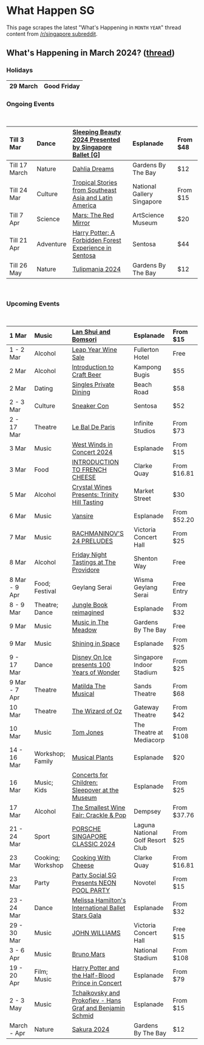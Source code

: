 # What Happen SG

This page scrapes the latest "What's Happening in `MONTH` `YEAR`" thread content from [/r/singapore subreddit](https://www.reddit.com/r/singapore/).

<!-- START HAPPENING -->
## What's Happening in March 2024? ([thread](https://www.reddit.com/r/singapore/comments/1axr0ju/whats_happening_in_march_2024/))

### Holidays

|29 March|Good Friday|
|:-|:-|


### Ongoing Events

&#x200B;

|Till 3 Mar|Dance|[Sleeping Beauty 2024 Presented by Singapore Ballet \[G\]](https://www.sistic.com.sg/events/sleeping0324)|Esplanade|From $48|
|:-|:-|:-|:-|:-|
|Till 17 March|Nature|[Dahlia Dreams](https://www.gardensbythebay.com.sg/en/things-to-do/calendar-of-events/dahlia-dreams-2024.html)|Gardens By The Bay|$12|
|Till 24 Mar|Culture|[Tropical Stories from Southeast Asia and Latin America](https://www.nationalgallery.sg/tropical)|National Gallery Singapore|From $15|
|Till 7 Apr|Science|[Mars: The Red Mirror](https://www.marinabaysands.com/museum/exhibitions/mars.html)|ArtScience Museum|$20|
|Till 21 Apr|Adventure|[Harry Potter: A Forbidden Forest Experience in Sentosa](https://www.sentosa.com.sg/en/things-to-do/events/harry-potter-a-forbidden-forest-experience)|Sentosa|$44|
|Till 26 May|Nature|[Tulipmania 2024](https://www.gardensbythebay.com.sg/en/things-to-do/calendar-of-events/tulipmania-2024.html)|Gardens By The Bay|$12|

&#x200B;

### Upcoming Events

&#x200B;

|1 Mar|Music|[Lan Shui and Bomsori](https://www.esplanade.com/whats-on/2023/lan-shui-and-bomsori)|Esplanade|From $15|
|:-|:-|:-|:-|:-|
|1 - 2 Mar|Alcohol|[Leap Year Wine Sale](https://www.eventbrite.sg/e/leap-year-wine-sale-grand-cru-store-fullerton-hotel-tickets-846889217447?aff=ebdssbdestsearch)|Fullerton Hotel|Free|
|2 Mar|Alcohol|[Introduction to Craft Beer](https://www.eventbrite.sg/e/introduction-to-craft-beer-a-guided-exploration-for-foodies-tickets-832000524967?aff=ebdssbdestsearch)|Kampong Bugis|$55|
|2 Mar|Dating|[Singles Private Dining](https://www.eventbrite.sg/e/singles-private-dining-tickets-799412302717?aff=ebdssbdestsearch)|Beach Road|$58|
|2 - 3 Mar|Culture|[Sneaker Con](https://sneakercon.com/event/sneaker-con-sea-singapore-march-2-3-2024/)|Sentosa|$52|
|2 - 17 Mar|Theatre|[Le Bal De Paris](https://www.sistic.com.sg/events/lbdp0224)|Infinite Studios|From $73|
|3 Mar|Music|[West Winds in Concert 2024](https://www.sistic.com.sg/events/adventurous0324)|Esplanade|From $15|
|3 Mar|Food|[INTRODUCTION TO FRENCH CHEESE](https://www.eventbrite.sg/e/introduction-to-french-cheese-tickets-792911508667?aff=ebdssbdestsearch)|Clarke Quay|From $16.81|
|5 Mar|Alcohol|[Crystal Wines Presents: Trinity Hill Tasting](https://www.eventbrite.sg/e/crystal-wines-presents-trinity-hill-tasting-tickets-829717536487?aff=ebdssbdestsearch)|Market Street|$30|
|6 Mar|Music|[Vansire](https://www.esplanade.com/whats-on/festivals-and-series/series/mosaic-music-series/vansire)|Esplanade|From $52.20|
|7 Mar|Music|[RACHMANINOV'S 24 PRELUDES](https://artshouselimited.sg/vtvch-whatson-details/music/rachmaninov-s-24-preludes-andrey-gugnin)|Victoria Concert Hall|From $25|
|8 Mar|Alcohol|[Friday Night Tastings at The Providore](https://www.eventbrite.sg/e/friday-night-tastings-at-the-providore-tickets-846831916057?aff=ebdssbdestsearch)|Shenton Way|Free|
|8 Mar - 9 Apr|Food; Festival |Geylang Serai|Wisma Geylang Serai|Free Entry|
|8 - 9 Mar|Theatre; Dance|[Jungle Book reimagined](https://www.esplanade.com/whats-on/festivals-and-series/festivals/2024/march-on/programmes/jungle-book-reimagined)|Esplanade|From $32|
|9 Mar|Music|[Music in The Meadow](https://www.gardensbythebay.com.sg/en/things-to-do/calendar-of-events/sso-2024-music-in-the-meadow.html)|Gardens By The Bay|Free|
|9 Mar|Music|[Shining in Space](https://www.esplanade.com/whats-on/festivals-and-series/festivals/2024/march-on/programmes/shining-in-space)|Esplanade|From $25|
|9 - 17 Mar|Dance|[Disney On Ice presents 100 Years of Wonder](https://ticketmaster.sg/activity/detail/24_doi2024)|Singapore Indoor Stadium|From $25|
|9 Mar - 7 Apr|Theatre|[Matilda The Musical](https://www.sistic.com.sg/events/matilda0424)|Sands Theatre|From $68|
|10 Mar|Theatre|[The Wizard of Oz](https://ticketmaster.sg/activity/detail/24sg_wizardofoz)|Gateway Theatre|From $42|
|10 Mar|Music|[Tom Jones](https://ticketmaster.sg/activity/detail/24_tomjones)|The Theatre at Mediacorp|From $108|
|14 - 16 Mar|Workshop; Family|[Musical Plants](https://www.sistic.com.sg/events/plantspcws0324)|Esplanade|$20|
|16 Mar|Music; Kids|[Concerts for Children: Sleepover at the Museum](https://www.esplanade.com/whats-on/2023/concerts-for-children-sleepover-at-the-museum)|Esplanade|From $25|
|17 Mar|Alcohol|[The Smallest Wine Fair: Crackle & Pop](https://www.eventbrite.sg/e/the-smallest-wine-fair-crackle-pop-tickets-845532208597?aff=ebdssbdestsearch&keep_tld=1)|Dempsey|From $37.76|
|21 - 24 Mar|Sport|[PORSCHE SINGAPORE CLASSIC 2024](https://www.sistic.com.sg/events/classic0324)|Laguna National Golf Resort Club|From $25|
|23 Mar|Cooking; Workshop|[Cooking With Cheese ](https://www.eventbrite.sg/e/cooking-with-cheese-tickets-793875311427?aff=ebdssbdestsearch)|Clarke Quay|From $16.81|
|23 Mar|Party|[Party Social SG Presents NEON POOL PARTY](https://peatix.com/event/3850791?utm_medium=web&utm_source=results&utm_medium=%3A%3A%3A11%3A3850791&utm_campaign=search)|Novotel|From $15|
|23 - 24 Mar|Dance|[Melissa Hamilton's International Ballet Stars Gala](https://www.esplanade.com/whats-on/festivals-and-series/series/dans-focus/events/melissa-hamiltons-international-ballet-stars-gala)|Esplanade|From $32|
|29 - 30 Mar|Music|[JOHN WILLIAMS](https://artshouselimited.sg/vtvch-whatson-details/music/john-williams-essay-and-flute-concerto)|Victoria Concert Hall|Free $15|
|3 - 6 Apr|Music|[Bruno Mars](https://ticketmaster.sg/activity/detail/24sg_brunomars#prices)|National Stadium|From $108|
|19 - 20 Apr|Film; Music|[Harry Potter and the Half-Blood Prince in Concert](https://www.esplanade.com/whats-on/2024/harry-potter-and-the-half-blood-prince-in-concert)|Esplanade|From $79|
|2 - 3 May|Music|[Tchaikovsky and Prokofiev - Hans Graf and Benjamin Schmid](https://www.esplanade.com/whats-on/2023/tchaikovsky-and-prokofiev-hans-graf-and-benjamin-schmid)|Esplanade|From $15|
|March - Apr|Nature|[Sakura 2024](https://www.gardensbythebay.com.sg/en/things-to-do/calendar-of-events/sakura-2024.html)|Gardens By The Bay|$12|

&#x200B;
<!-- END HAPPENING -->